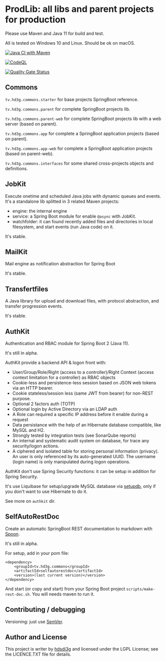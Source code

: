 # ProdLib: all libs and parent projects for production

Please use Maven and Java 11 for build and test.

All is tested on Windows 10 and Linux. Should be ok on macOS.

[![Java CI with Maven](https://github.com/hdsdi3g/prodlib/actions/workflows/maven-package.yml/badge.svg)](https://github.com/hdsdi3g/prodlib/actions/workflows/maven-package.yml)

[![CodeQL](https://github.com/hdsdi3g/prodlib/actions/workflows/codeql-analysis.yml/badge.svg)](https://github.com/hdsdi3g/prodlib/actions/workflows/codeql-analysis.yml)

[![Quality Gate Status](https://sonarcloud.io/api/project_badges/measure?project=hdsdi3g_prodlib&metric=alert_status)](https://sonarcloud.io/dashboard?id=hdsdi3g_prodlib)

## Commons

`tv.hd3g.commons.starter` for base projects SpringBoot reference.

`tv.hd3g.commons.parent` for complete SpringBoot projects lib.

`tv.hd3g.commons.parent-web` for complete SpringBoot projects lib with a web server (based on parent).

`tv.hd3g.commons.app` for complete a SpringBoot application projects (based on parent).

`tv.hd3g.commons.app-web` for complete a SpringBoot application projects (based on parent-web).

`tv.hd3g.commons.interfaces` for some shared cross-projects objects and definitions.

## JobKit

Execute onetime and scheduled Java jobs with dynamic queues and events. It's a standalone lib splitted in 3 related Maven projects:

- engine: the internal engine
- service: a Spring Boot module for enable `@async` with JobKit.
- watchfolder: it can found recently added files and directories in local filesystem, and start events (run Java code) on it.

It's stable.

## MailKit

Mail engine as notification abstraction for Spring Boot

It's stable.

## Transfertfiles

A Java library for upload and download files, with protocol abstraction, and transfer progression events.

It's stable.

## AuthKit

Authentication and RBAC module for Spring Boot 2 (Java 11).

It's still in alpha.

AuthKit provide a backend API & logon front with:

- User/Group/Role/Right (access to a controller)/Right Context (access context limitation for a controller) as RBAC objects
- Cookie-less and persistence-less session based on JSON web tokens via an HTTP bearer.
- Cookie stateless/session less (same JWT from bearer) for non-REST purpose.
- Optional 2 factors auth (TOTP)
- Optional login by Active Directory via an LDAP auth
- A Role can required a specific IP address before it enable during a request
- Data persistance with the help of an Hibernate database compatible, like MySQL and H2.
- Strongly tested by integration tests (see SonarQube reports)
- An internal and systematic audit system on database, for trace any security/logon actions.
- A ciphered and isolated table for storing personal information (privacy). An user is only referenced by its auto-generated UUID. The username (login name) is only manipulated during logon operations.

AuthKit don't use Spring Security functions: it can be setup in addition for Spring Security.

It's use Liquibase for setup/upgrade MySQL database via [setupdb](https://github.com/hdsdi3g/setupdb-maven-plugin), only if you don't want to use Hibernate to do it.

See more on `authkit` dir.

## SelfAutoRestDoc

Create an automatic SpringBoot REST documentation to markdown with [Spoon](http://spoon.gforge.inria.fr/).

It's still in alpha.

For setup, add in your pom file:

```
<dependency>
    <groupId>tv.hd3g.commons</groupId>
    <artifactId>selfautorestdoc</artifactId>
    <version>(last current version)</version>
</dependency>
```

And start (or copy and start) from your Spring Boot project `scripts/make-rest-doc.sh`. You will needs maven to run it.

## Contributing / debugging

Versioning: just use [SemVer](https://semver.org/).

## Author and License

This project is writer by [hdsdi3g](https://github.com/hdsdi3g) and licensed under the LGPL License; see the LICENCE.TXT file for details.
